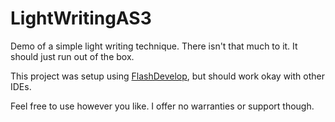 # LightWritingAS3
Demo of a simple light writing technique. There isn't that much to it.  It should just run out of the box.

This project was setup using [FlashDevelop](http://www.flashdevelop.org/), but should work okay with other IDEs.

Feel free to use however you like. I offer no warranties or support though.
